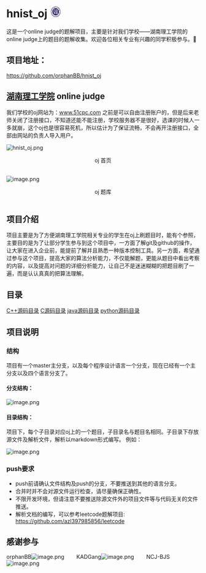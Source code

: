 # hnist_oj <a href="http://www.hnist.cn"><img src="hnist_logo.png" style="width:30px;"></a>




这是一个online judge的题解项目，主要是针对我们学校——湖南理工学院的online judge上的题目的题解收集。欢迎各位相关专业有兴趣的同学积极参与。🙏

## 项目地址：
https://github.com/orphanBB/hnist_oj

## [湖南理工学院](http://www.hnist.cn) online judge
我们学校的oj网站为：www.51cpc.com
之前是可以自由注册账户的，但是后来老师关闭了注册接口，不知道还能不能注册，学校服务器不是很好，选课的时候人一多就崩，这个oj也是很容易死机，所以估计为了保证流畅，不会再开注册接口，全部由网站的负责人导入用户。

![hnist_oj.png](http://47.106.131.194:8090/upload/2020/2/hnist_oj-b090ae5ef93b4473aa79f1607122a5c7.png)
<center>oj 首页</center><br />

![image.png](http://47.106.131.194:8090/upload/2020/2/image-1dd2944b9eaf4000aef281619a2063cc.png)
<center>oj 题库</center><br />

## 项目介绍

项目主要是为了方便湖南理工学院相关专业的学生在oj上刷题目时，能有个参照，主要目的是为了让部分学生参与到这个项目中，一方面了解git及github的操作，让大家在进入企业前，能提前了解并且熟悉一种版本控制工具。另一方面，希望通过参与这个项目，提高大家的算法分析能力，不仅能解题，更能从题目中看出考察的内容，以及提高对问题的详细分析能力，让自己不是迷迷糊糊的把题目刷了一遍，而是认认真真的把算法理解。

## 目录

[C++源码目录](https://github.com/orphanBB/hnist_oj/tree/cpp)
[C源码目录](https://github.com/orphanBB/hnist_oj/tree/c)
[java源码目录](https://github.com/orphanBB/hnist_oj/tree/java)
[python源码目录](https://github.com/orphanBB/hnist_oj/tree/python)

## 项目说明

### 结构
项目有一个master主分支，以及每个程序设计语言一个分支，现在已经有一个主分支以及四个语言分支了。
#### 分支结构：
![image.png](http://47.106.131.194:8090/upload/2020/2/image-cdbd2e18d95b4d88b20436492a207640.png)

#### 目录结构：
项目下，每个子目录对应oj上的一个题目，子目录名与题目名相同。子目录下存放源文件及解析文件，解析以markdown形式编写。
例如：

![image.png](http://47.106.131.194:8090/upload/2020/2/image-56c7b8f4d4784505adc0b361e6360be5.png)

### push要求
* push前请确认文件结构及push的分支，不要推送到其他的语言分支。
* 合并时并不会对源文件运行检查，请尽量确保正确性。
* 不限开发环境，但请注意不要推送除源文件外的项目文件等与代码无关的文件推送。
*  解析文档的编写，可以参考leetcode题解项目: https://github.com/azl397985856/leetcode

## 感谢参与
orphanBB![image.png](http://47.106.131.194:8090/upload/2020/2/image-fdca7e6f8252424888b130c6b8357d1b.png) &emsp;&emsp;KADGang![image.png](http://47.106.131.194:8090/upload/2020/2/image-bdbf18d70be245f3b24ac4a643ee4fc0.png) &emsp;&emsp;NCJ-BJS![image.png](http://47.106.131.194:8090/upload/2020/2/image-87db42c39ed944aca009a0c523885c15.png)